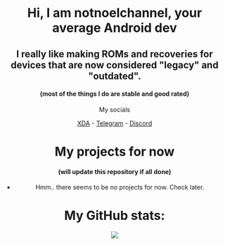 <div class="notnoelchannel" align="center">
<h1>Hi, I am notnoelchannel, your average Android dev</h1>
<h2>I really like making ROMs and recoveries for devices that are now considered "legacy" and "outdated".</h2>
  <h4>(most of the things I do are stable and good rated)</h4>
<p>My socials</p>
  <a href="https://xdaforums.com/m/notnoelchannel.11814071/">XDA</a> -
  <a href="https://t.me/notnoelchannel">Telegram</a> - 
  <a href="https://discord.com/users/833635623436156938">Discord</a>
<h1>My projects for now</h1>
  <h4>(will update this repository if all done)</h4>
  <ul>
    <li>Hmm.. there seems to be no projects for now. Check later.</li>
  </ul>
<h1>My GitHub stats:</h1>
<p><a href="https://github.com/notnoelchannel"><img src="https://github-readme-stats.vercel.app/api?username=notnoelchannel&show_icons=true&theme=dark&layout=compact"></a></p>
</div>


<!--
**NotNoelChannel/notnoelchannel** is a ✨ _special_ ✨ repository because its `README.md` (this file) appears on your GitHub profile.

Here are some ideas to get you started:

- 🔭 I’m currently working on ...
- 🌱 I’m currently learning ...
- 👯 I’m looking to collaborate on ...
- 🤔 I’m looking for help with ...
- 💬 Ask me about ...
- 📫 How to reach me: ...
- 😄 Pronouns: ...
- ⚡ Fun fact: ...
-->
